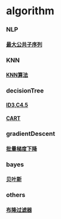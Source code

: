 # algorithm
### NLP
#### [最大公共子序列](https://github.com/ljt270864457/algorithm/blob/master/NLP/LCS.py)

### KNN
#### [KNN算法](https://github.com/ljt270864457/algorithm/blob/master/knn/KNN/knn.py)

### decisionTree
#### [ID3,C4.5](https://github.com/ljt270864457/algorithm/blob/master/decision_tree/decisionTree.py)
#### [CART](https://github.com/ljt270864457/algorithm/blob/master/decision_tree/CARTTree.py)

### gradientDescent
#### [批量梯度下降](https://github.com/ljt270864457/algorithm/blob/master/gradient_decent/gd.py)

### bayes
#### [贝叶斯](https://github.com/ljt270864457/algorithm/blob/master/bayes/bayes.md)

### others
#### [布隆过滤器](https://github.com/ljt270864457/algorithm/blob/master/others/bloomFilter.py)

